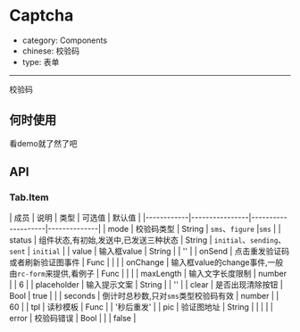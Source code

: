 # Captcha

- category: Components
- chinese: 校验码
- type: 表单

---

校验码

## 何时使用

看demo就了然了吧

## API

### Tab.Item
| 成员        | 说明           | 类型       |   可选值           | 默认值       |
|------------|----------------|--------------------|--------------|
| mode       | 校验码类型        | String | `sms`、`figure` |`sms`  |
| status       | 组件状态,有初始,发送中,已发送三种状态        | String |  `initial`、`sending`、`sent`  | `initial` |
| value       | 输入框value        | String |  | '' |
| onSend       | 点击重发验证码或者刷新验证图事件        | Func |    | |
| onChange       | 输入框value的change事件,一般由`rc-form`来提供,看例子     | Func |  |  |
| maxLength       | 输入文字长度限制	    | number |    | 6 |
| placeholder       | 输入提示文案        | String |    | '' |
| clear       | 是否出现清除按钮        | Bool |  true |  |
| seconds       | 倒计时总秒数,只对`sms`类型校验码有效        | number |  | 60  |
| tpl    |    读秒模板     | Func |    | '秒后重发' |
| pic    |    验证图地址     | String | |   |  |
| error    |    校验码错误     | Bool | |   | false |

